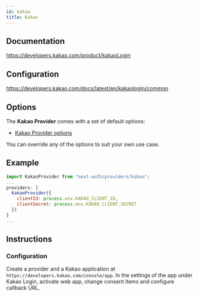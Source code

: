 ```yaml
---
id: kakao
title: Kakao
---
```


## Documentation

https://developers.kakao.com/product/kakaoLogin

## Configuration

https://developers.kakao.com/docs/latest/en/kakaologin/common

## Options

The **Kakao Provider** comes with a set of default options:

- [Kakao Provider options](https://github.com/nextauthjs/next-auth/blob/main/packages/next-auth/src/providers/kakao.js)

You can override any of the options to suit your own use case.

## Example

```js
import KakaoProvider from "next-auth/providers/kakao";
...
providers: [
  KakaoProvider({
    clientId: process.env.KAKAO_CLIENT_ID,
    clientSecret: process.env.KAKAO_CLIENT_SECRET
  })
]
...
```

## Instructions

### Configuration

Create a provider and a Kakao application at `https://developers.kakao.com/console/app`. In the settings of the app under Kakao Login, activate web app, change consent items and configure callback URL.

